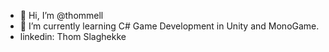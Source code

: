 - 👋 Hi, I’m @thommell
- 🌱 I’m currently learning C# Game Development in Unity and MonoGame.
- linkedin: Thom Slaghekke


<!---
thommell/thommell is a ✨ special ✨ repository because its `README.md` (this file) appears on your GitHub profile.
You can click the Preview link to take a look at your changes.
--->

